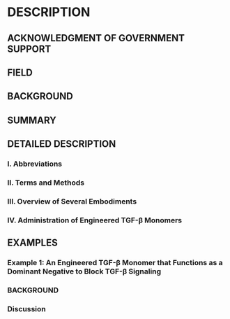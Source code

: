 # DESCRIPTION

## ACKNOWLEDGMENT OF GOVERNMENT SUPPORT

## FIELD

## BACKGROUND

## SUMMARY

## DETAILED DESCRIPTION

### I. Abbreviations

### II. Terms and Methods

### III. Overview of Several Embodiments

### IV. Administration of Engineered TGF-β Monomers

## EXAMPLES

### Example 1: An Engineered TGF-β Monomer that Functions as a Dominant Negative to Block TGF-β Signaling

### BACKGROUND

### Discussion

